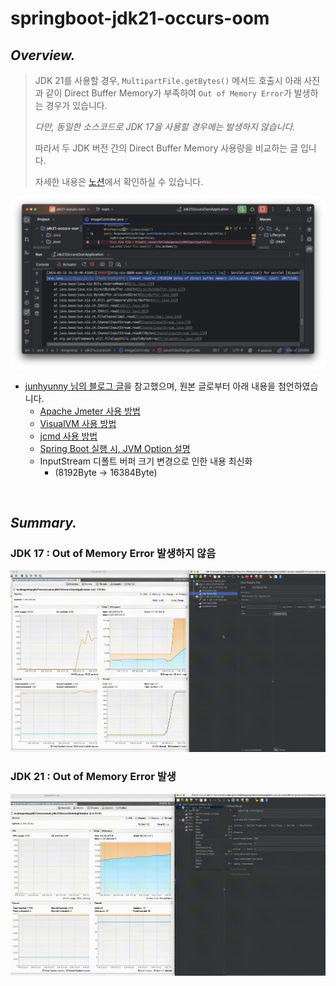 # springboot-jdk21-occurs-oom

## *Overview.*
>JDK 21를 사용할 경우, `MultipartFile.getBytes()` 메서드 호출시 아래 사진과 같이
Direct Buffer Memory가 부족하여 `Out of Memory Error`가 발생하는 경우가 있습니다.
>
>*다만, 동일한 소스코드로 JDK 17을 사용할 경우에는 발생하지 않습니다.*
> 
>따라서 두 JDK 버전 간의 Direct Buffer Memory 사용량을 비교하는 글 입니다. 
> 
>자세한 내용은 [노션](https://www.notion.so/leedongyeop/Out-of-Memory-when-Using-JDK-21-e3dad8ab534247f2922002118803789d#e9d4048dba91439ebe9820578bf9ac3b)에서 확인하실 수 있습니다.

![direct-buffer-memory.png](result-mov%2Fdirect-buffer-memory.png)
- [junhyunny 님의 블로그 글](https://junhyunny.github.io/java/jvm/spring-boot/get-bytes-method-of-multipart-file-in-java21-cause-oome/)을 참고했으며, 원본 글로부터 아래 내용을 첨언하였습니다.
    - [Apache Jmeter 사용 방법](https://www.notion.so/Out-of-Memory-when-Using-JDK-21-e3dad8ab534247f2922002118803789d?pvs=21)
    - [VisualVM 사용 방법](https://www.notion.so/Out-of-Memory-when-Using-JDK-21-e3dad8ab534247f2922002118803789d?pvs=21)
    - [jcmd 사용 방법](https://www.notion.so/Out-of-Memory-when-Using-JDK-21-e3dad8ab534247f2922002118803789d?pvs=21)
    - [Spring Boot 실행 시, JVM Option 설명](https://www.notion.so/Out-of-Memory-when-Using-JDK-21-e3dad8ab534247f2922002118803789d?pvs=21)
    - InputStream 디폴트 버퍼 크기 변경으로 인한 내용 최신화 
      - (8192Byte → 16384Byte)

<br/>

## *Summary.*
### JDK 17 : Out of Memory Error 발생하지 않음
![jdk17-new.gif](result-mov%2Fjdk17-new.gif)

### JDK 21 : Out of Memory Error 발생
![jdk21-new.gif](result-mov%2Fjdk21-new.gif)
